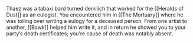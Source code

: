 Thaez was a tabaxi bard turned demilich that worked for the [[Heralds of Dust]] as an eulogist. You encountered him in [[The Mortuary]] where he was toiling over writing a eulogy for a deceased person. From one artist to another, [[Bawk]] helped him write it, and in return he showed you to your party’s death certificates; you’re cause of death was notably absent.